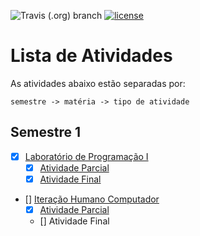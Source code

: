 ![Travis (.org) branch](https://img.shields.io/travis/murilobsd/prov-labprog/master?style=for-the-badge)
[![license](https://img.shields.io/badge/License-BSD-blue.svg?style=for-the-badge)](LICENSE)

# Lista de Atividades

As atividades abaixo estão separadas por:

```
semestre -> matéria -> tipo de atividade
```

## Semestre 1

- [x] [Laboratório de Programação I](./s1/lab_prog/)
	- [x] [Atividade Parcial](./s1/lab_prog/ativ_p)
	- [x] [Atividade Final](./s1/lab_prog/ativ_f)
- [] [Iteração Humano Computador](./s1/ihc/)
	- [x] [Atividade Parcial](./s1/ihc/ativ_p)
	- [] Atividade Final

